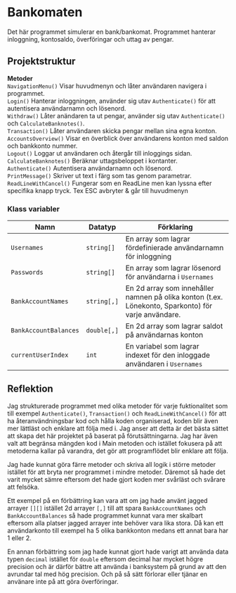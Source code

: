 # Bankomaten
Det här programmet simulerar en bank/bankomat. Programmet hanterar inloggning, kontosaldo, överföringar och uttag av pengar.


## Projektstruktur
**Metoder**  
`NavigationMenu()` Visar huvudmenyn och låter användaren navigera i programmet.  
`Login()` Hanterar inloggningen, använder sig utav `Authenticate()` för att autentisera användarnamn och lösenord.  
`Withdraw()` Låter anändaren ta ut pengar, använder sig utav `Authenticate()` och `CalculateBanknotes()`.  
`Transaction()` Låter användaren skicka pengar mellan sina egna konton.  
`AccountsOverview()` Visar en överblick över användarens konton med saldon och bankkonto nummer.  
`Logout()` Loggar ut användaren och återgår till inloggings sidan.  
`CalculateBanknotes()` Beräknar uttagsbeloppet i kontanter.  
`Authenticate()` Autentisera användarnamn och lösenord.  
`PrintMessage()` Skriver ut text i färg som tas genom parametrar.  
`ReadLineWithCancel()` Fungerar som en ReadLine men kan lyssna efter specifika knapp tryck. Tex ESC avbryter & går till huvudmenyn

### Klass variabler
| Namn| Datatyp| Förklaring|
|-|-|-|
| `Usernames`           | `string[]`| En array som lagrar fördefinierade användarnamn för inloggning|
| `Passwords`           | `string[]`| En array som lagrar lösenord för användarna i `Usernames`|
| `BankAccountNames`    | `string[,]`| En 2d array som innehåller namnen på olika konton (t.ex. Lönekonto, Sparkonto) för varje användare. |
| `BankAccountBalances` | `double[,]`| En 2d array som lagrar saldot på användarnas konton|
| `currentUserIndex`    | `int`| En variabel som lagrar indexet för den inloggade användaren i `Usernames`|

## Reflektion
Jag strukturerade programmet med olika metoder för varje fuktionalitet som till exempel `Authenticate()`, `Transaction()` och `ReadLineWithCancel()` för att ha återanvändningsbar kod och hålla koden organiserad, koden blir även mer lättläst och enklare att följa med i. Jag anser att detta är det bästa sättet att skapa det här projektet på baserat på förutsättningarna. Jag har även valt att begränsa mängden kod i Main metoden och istället fokusera på att metoderna kallar på varandra, det gör att programflödet blir enklare att följa.  

Jag hade kunnat göra färre metoder och skriva all logik i större metoder istället för att bryta ner programmet i mindre metoder. Däremot så hade det varit mycket sämre eftersom det hade gjort koden mer svårläst och svårare att felsöka. 

Ett exempel på en förbättring kan vara att om jag hade använt jagged arrayer `[][]` istället  2d arrayer `[,]` till att spara `BankAccountNames` och `BankAccountBalances` så hade programmet kunnat vara mer skalbart eftersom alla platser jagged arrayer inte behöver vara lika stora. Då kan ett användarkonto till exempel ha 5 olika bankkonton medans ett annat bara har 1 eller 2.

En annan förbättring som jag hade kunnat gjort hade varigt att använda data typen `decimal` istället för `double` eftersom decimal har mycket högre precision och är därför bättre att använda i banksystem på grund av att den avrundar tal med hög precision. Och på så sätt förlorar eller tjänar en använare inte på att göra överföringar.
